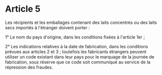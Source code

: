 # Article 5

Les récipients et les emballages contenant des laits concentrés ou des laits secs importés à l'étranger doivent porter :

1° Le nom du pays d'origine, dans les conditions fixées à l'article 1er ;

2° Les indications relatives à la date de fabrication, dans les conditions prévues aux articles 2 et 3 ; toutefois les fabricants étrangers peuvent utiliser un code existant dans leur pays pour le marquage de la journée de fabrication, sous réserve que ce code soit communiqué au service de la répression des fraudes.
